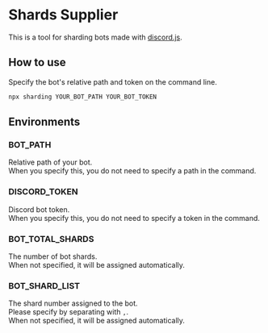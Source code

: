 # Shards Supplier
This is a tool for sharding bots made with [discord.js](https://github.com/discordjs/discord.js).  

## How to use
Specify the bot's relative path and token on the command line.  

```sh
npx sharding YOUR_BOT_PATH YOUR_BOT_TOKEN
```

## Environments

### BOT_PATH
Relative path of your bot.  
When you specify this, you do not need to specify a path in the command.  

### DISCORD_TOKEN
Discord bot token.  
When you specify this, you do not need to specify a token in the command.  

### BOT_TOTAL_SHARDS
The number of bot shards.  
When not specified, it will be assigned automatically.  

### BOT_SHARD_LIST
The shard number assigned to the bot.  
Please specify by separating with `,`.  
When not specified, it will be assigned automatically.  
